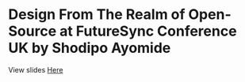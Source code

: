 # Design From The Realm of Open-Source at FutureSync Conference UK by Shodipo Ayomide

View slides [Here](https://opensource-design-workshop-futuresync-conference.now.sh)
